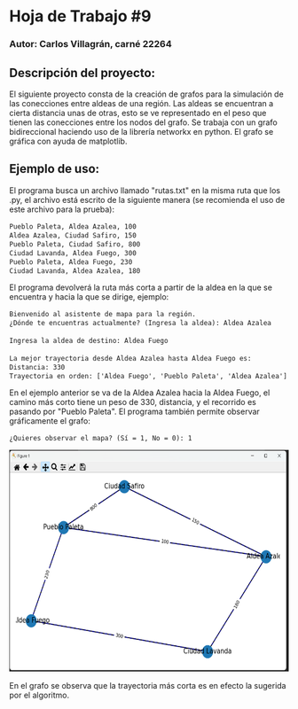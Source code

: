 # Hoja de Trabajo #9

### Autor: Carlos Villagrán, carné 22264

## Descripción del proyecto:

El siguiente proyecto consta de la creación de grafos para la simulación de las conecciones entre aldeas de una región. Las aldeas se encuentran a cierta distancia unas de otras, esto se ve representado en el peso que tienen las conecciones entre los nodos del grafo. Se trabaja con un grafo bidireccional haciendo uso de la librería networkx en python. El grafo se gráfica con ayuda de matplotlib. 

## Ejemplo de uso:

El programa busca un archivo llamado "rutas.txt" en la misma ruta que los .py, el archivo está escrito de la siguiente manera (se recomienda el uso de este archivo para la prueba):

```textile
Pueblo Paleta, Aldea Azalea, 100
Aldea Azalea, Ciudad Safiro, 150
Pueblo Paleta, Ciudad Safiro, 800
Ciudad Lavanda, Aldea Fuego, 300
Pueblo Paleta, Aldea Fuego, 230
Ciudad Lavanda, Aldea Azalea, 180 
```

El programa devolverá la ruta más corta a partir de la aldea en la que se encuentra y hacia la que se dirige, ejemplo:

```textile
Bienvenido al asistente de mapa para la región.
¿Dónde te encuentras actualmente? (Ingresa la aldea): Aldea Azalea

Ingresa la aldea de destino: Aldea Fuego

La mejor trayectoria desde Aldea Azalea hasta Aldea Fuego es:
Distancia: 330
Trayectoria en orden: ['Aldea Fuego', 'Pueblo Paleta', 'Aldea Azalea']

```

En el ejemplo anterior se va de la Aldea Azalea hacia la Aldea Fuego, el camino más corto tiene un peso de 330, distancia, y el recorrido es pasando por "Pueblo Paleta". El programa también permite observar gráficamente el grafo:

```textile
¿Quieres observar el mapa? (Sí = 1, No = 0): 1
```

<div>
<img src="grafoEjemplo.png" width="600" height="400">
</div>

En el grafo se observa que la trayectoria más corta es en efecto la sugerida por el algoritmo. 
